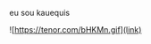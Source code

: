 eu sou kauequis

<!---
kauequis/kauequis is a ✨ special ✨ repository because its `README.md` (this file) appears on your GitHub profile.
You can click the Preview link to take a look at your changes.
--->
![https://tenor.com/bHKMn.gif](link)
